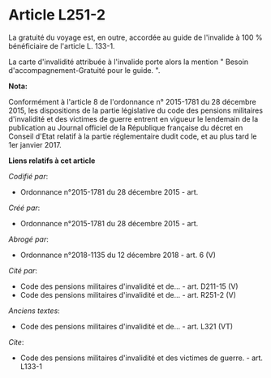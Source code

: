# Article L251-2

La gratuité du voyage est, en outre, accordée au guide de l'invalide à 100 % bénéficiaire de l'article L. 133-1.

La carte d'invalidité attribuée à l'invalide porte alors la mention " Besoin d'accompagnement-Gratuité pour le guide. ".

**Nota:**

Conformément à l'article 8 de l'ordonnance n° 2015-1781 du 28 décembre 2015, les dispositions de la partie législative du
code des pensions militaires d'invalidité et des victimes de guerre entrent en vigueur le lendemain de la publication au
Journal officiel de la République française du décret en Conseil d'Etat relatif à la partie réglementaire dudit code, et au
plus tard le 1er janvier 2017.

**Liens relatifs à cet article**

_Codifié par_:

  - Ordonnance n°2015-1781 du 28 décembre 2015 - art.

_Créé par_:

  - Ordonnance n°2015-1781 du 28 décembre 2015 - art.

_Abrogé par_:

  - Ordonnance n°2018-1135 du 12 décembre 2018 - art. 6 (V)

_Cité par_:

  - Code des pensions militaires d'invalidité et de... - art. D211-15 (V)
  - Code des pensions militaires d'invalidité et de... - art. R251-2 (V)

_Anciens textes_:

  - Code des pensions militaires d'invalidité et de... - art. L321 (VT)

_Cite_:

  - Code des pensions militaires d'invalidité et des victimes de guerre. - art. L133-1
